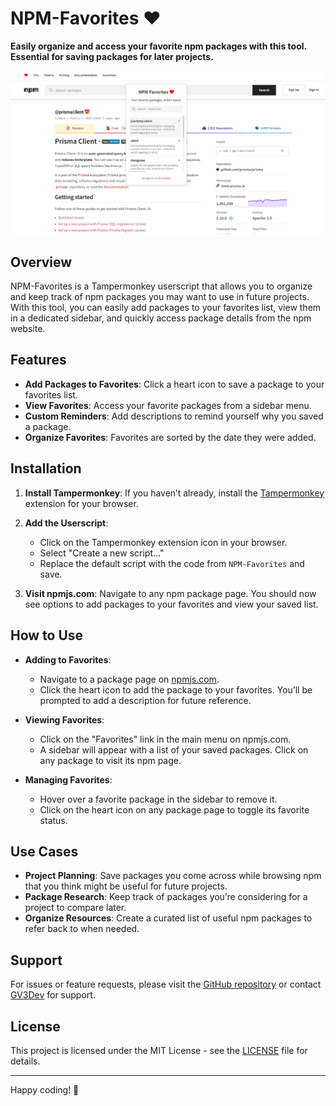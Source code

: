 # NPM-Favorites ❤

**Easily organize and access your favorite npm packages with this tool. Essential for saving packages for later projects.**

<img src="https://github.com/gv3Dev/NPM-Favorites/blob/main/npmFavPic.png?raw=true"/>

## Overview

NPM-Favorites is a Tampermonkey userscript that allows you to organize and keep track of npm packages you may want to use in future projects. With this tool, you can easily add packages to your favorites list, view them in a dedicated sidebar, and quickly access package details from the npm website.

## Features

- **Add Packages to Favorites**: Click a heart icon to save a package to your favorites list.
- **View Favorites**: Access your favorite packages from a sidebar menu.
- **Custom Reminders**: Add descriptions to remind yourself why you saved a package.
- **Organize Favorites**: Favorites are sorted by the date they were added.

## Installation

1. **Install Tampermonkey**: If you haven’t already, install the [Tampermonkey](https://www.tampermonkey.net/) extension for your browser.
   
2. **Add the Userscript**:
   - Click on the Tampermonkey extension icon in your browser.
   - Select "Create a new script..."
   - Replace the default script with the code from `NPM-Favorites` and save.

3. **Visit npmjs.com**: Navigate to any npm package page. You should now see options to add packages to your favorites and view your saved list.

## How to Use

- **Adding to Favorites**: 
  - Navigate to a package page on [npmjs.com](https://www.npmjs.com).
  - Click the heart icon to add the package to your favorites. You’ll be prompted to add a description for future reference.

- **Viewing Favorites**:
  - Click on the "Favorites" link in the main menu on npmjs.com.
  - A sidebar will appear with a list of your saved packages. Click on any package to visit its npm page.

- **Managing Favorites**:
  - Hover over a favorite package in the sidebar to remove it.
  - Click on the heart icon on any package page to toggle its favorite status.

## Use Cases

- **Project Planning**: Save packages you come across while browsing npm that you think might be useful for future projects.
- **Package Research**: Keep track of packages you’re considering for a project to compare later.
- **Organize Resources**: Create a curated list of useful npm packages to refer back to when needed.

## Support

For issues or feature requests, please visit the [GitHub repository](https://github.com/gv3dev/npm-favorites) or contact [GV3Dev](https://github.com/gv3dev) for support.

## License

This project is licensed under the MIT License - see the [LICENSE](LICENSE) file for details.

---

Happy coding! 🚀
